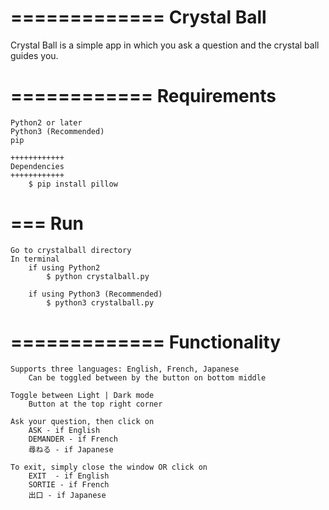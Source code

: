 =============
Crystal Ball  
=============

Crystal Ball is a simple app in which you ask a question 
and the crystal ball guides you.  

============
Requirements 
============
    Python2 or later 
    Python3 (Recommended)
    pip 

    ++++++++++++
    Dependencies
    ++++++++++++
        $ pip install pillow

===
Run
===
    Go to crystalball directory 
    In terminal 
        if using Python2
            $ python crystalball.py
        
        if using Python3 (Recommended)
            $ python3 crystalball.py

=============
Functionality 
=============
    Supports three languages: English, French, Japanese
        Can be toggled between by the button on bottom middle

    Toggle between Light | Dark mode 
        Button at the top right corner 
    
    Ask your question, then click on  
        ASK - if English  
        DEMANDER - if French 
        尋ねる - if Japanese 
        
    To exit, simply close the window OR click on  
        EXIT  - if English
        SORTIE - if French
        出口 - if Japanese
        
